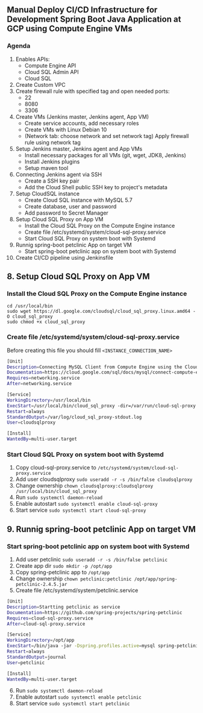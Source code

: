 ## Manual Deploy CI/CD Infrastructure for Development Spring Boot Java Application at GCP using Compute Engine VMs
### Agenda
1. Enables APIs:
   - Compute Engine API  
   - Cloud SQL Admin API 
   - Cloud SQL 
2. Create Custom VPC
3. Create firewall rule with specified tag and open needed ports:
   - 22
   - 8080
   - 3306 
4. Create VMs (Jenkins master, Jenkins agent, App VM)
   - Create service accounts, add necessary roles
   - Create VMs with Linux Debian 10
   - (Network tab: choose network and set network tag) Apply firewall rule using network tag
5. Setup Jenkins master, Jenkins agent and App VMs
   - Install necessary packages for all VMs (git, wget, JDK8, Jenkins)
   - Install Jenkins plugins
   - Setup maven tool
6. Connecting Jenkins agent via SSH
   - Create a SSH key pair 
   - Add the Cloud Shell public SSH key to project's metadata
7. Setup CloudSQL instance
   - Create Cloud SQL instance with MySQL 5.7
   - Create database, user and password 
   - Add password to Secret Manager
8. Setup Cloud SQL Proxy on App VM
   - Install the Cloud SQL Proxy on the Compute Engine instance
   - Create file /etc/systemd/system/cloud-sql-proxy.service
   - Start Cloud SQL Proxy on system boot with Systemd
9. Runnig spring-boot petclinic App on target VM
   - Start spring-boot petclinic app on system boot with Systemd 
10. Create CI/CD pipeline using Jenkinsfile

## 8. Setup Cloud SQL Proxy on App VM

### Install the Cloud SQL Proxy on the Compute Engine instance

```
cd /usr/local/bin
sudo wget https://dl.google.com/cloudsql/cloud_sql_proxy.linux.amd64 -O cloud_sql_proxy
sudo chmod +x cloud_sql_proxy
```
### Create file /etc/systemd/system/cloud-sql-proxy.service
Before creating this file you should fill `<INSTANCE_CONNECTION_NAME>`

```bash
[Unit]
Description=Connecting MySQL Client from Compute Engine using the Cloud SQL Proxy
Documentation=https://cloud.google.com/sql/docs/mysql/connect-compute-engine
Requires=networking.service
After=networking.service

[Service]
WorkingDirectory=/usr/local/bin
ExecStart=/usr/local/bin/cloud_sql_proxy -dir=/var/run/cloud-sql-proxy -instances=<INSTANCE_CONNECTION_NAME>=tcp:3306
Restart=always
StandardOutput=/var/log/cloud_sql_proxy-stdout.log
User=cloudsqlproxy

[Install]
WantedBy=multi-user.target
```
### Start Cloud SQL Proxy on system boot with Systemd

1. Copy cloud-sql-proxy.service to `/etc/systemd/system/cloud-sql-proxy.service`
2. Add user cloudsqlproxy `sudo useradd -r -s /bin/false cloudsqlproxy`
3. Change ownership `chown cloudsqlproxy:cloudsqlproxy /usr/local/bin/cloud_sql_proxy`
4. Run `sudo systemctl daemon-reload`
5. Enable autostart `sudo systemctl enable cloud-sql-proxy`
6. Start service `sudo systemctl start cloud-sql-proxy`

## 9. Runnig spring-boot petclinic App on target VM
### Start spring-boot petclinic app on system boot with Systemd

1. Add user petclinic `sudo useradd -r -s /bin/false petclinic`
2. Create app dir `sudo mkdir -p /opt/app`
3. Copy spring-petclinic app to `/opt/app`
4. Change ownership `chown petclinic:petclinic /opt/app/spring-petclinic-2.4.5.jar`
5. Create file /etc/systemd/system/petclinic.service

```bash
[Unit]
Description=Startting petclinic as service
Documentation=https://github.com/spring-projects/spring-petclinic
Requires=cloud-sql-proxy.service
After=cloud-sql-proxy.service

[Service]
WorkingDirectory=/opt/app
ExecStart=/bin/java -jar -Dspring.profiles.active=mysql spring-petclinic-2.4.5.jar
Restart=always
StandardOutput=journal
User=petclinic

[Install]
WantedBy=multi-user.target
```

6. Run `sudo systemctl daemon-reload`
7. Enable autostart `sudo systemctl enable petclinic`
8. Start service `sudo systemctl start petclinic`

